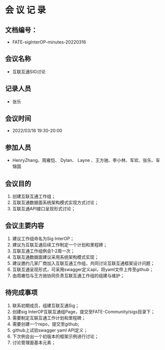 # 会  议  记  录
## 文档编号： 
- FATE-sigInterOP-minutes-20220316
## 会议名称	
- 互联互通SIG讨论	
## 记录人员	
- 张乐
## 会议时间	
- 2022/03/16    19:30-20:00	
## 参加人员	
- HenryZhang、周雍恺、 Dylan、 Layne 、王方驰、李小林、军欢、张乐、车锦国
## 会议目的	
1. 创建互联互通工作组；
2. 互联互通数据面系统架构模式实现方式讨论；
3. 互联互通API接口呈现形式讨论；
## 会议主要内容	
1. 建议工作组命名为Sig InterOP；
2. 建议为互联互通后续工作制定一个计划和里程碑；
3. 互联互通工作组例会1-2周一次；
4. 互联互通数据面建议采用系统架构模式实现；
5. 建议邀约几家厂商加入互联互通工作组，共同讨论互联互通框架设计问题；
6. 互联互通呈现形式，可采用swagger定义api，将yaml文件上传至github；
7. 由周雍恺与王方驰协同负责互联互通工作组的组建与维护；

## 待完成事项	
1. 联系初期成员，组建互联互通Sig；
1. 创建sig InterOP互联互通组Page，提交至FATE-Community/sigs目录下；
1. 需要制定互联互通工作计划和里程碑；
2. 需要创建一个repo，提交至github;
3. github上试验swagger yaml API定义；
4. 下次例会出一个初版本的框架示例进行讨论；
5. 讨论管理面基本元素；









